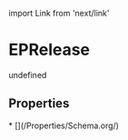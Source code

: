 import Link from 'next/link'
# EPRelease

undefined

## Properties

<Grid>
* [](/Properties/Schema.org/)

</Grid>

